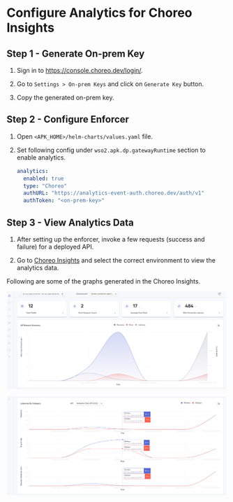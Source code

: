 # Configure Analytics for Choreo Insights

## Step 1 - Generate On-prem Key

1. Sign in to https://console.choreo.dev/login/.

2. Go to `Settings > On-prem Keys` and click on `Generate Key` button.

3. Copy the generated on-prem key.

## Step 2 - Configure Enforcer

1. Open `<APK_HOME>/helm-charts/values.yaml` file.

2. Set following config under `wso2.apk.dp.gatewayRuntime` section to enable analytics.

    ```yaml
    analytics:
      enabled: true
      type: "Choreo"
      authURL: "https://analytics-event-auth.choreo.dev/auth/v1"
      authToken: "<on-prem-key>"
    ```

## Step 3 - View Analytics Data

1. After setting up the enforcer, invoke a few requests (success and failure) for a deployed API.

2. Go to [Choreo Insights](https://console.choreo.dev/insights) and select the correct environment to view the analytics data.

Following are some of the graphs generated in the Choreo Insights.

[![Choreo Insights Overview](../../assets/img/analytics/choreo-insights-overview.png)](../../assets/img/analytics/choreo-insights-overview.png)

[![Choreo Insights Latency](../../assets/img/analytics/choreo-insights-latency.png)](../../assets/img/analytics/choreo-insights-latency.png)


